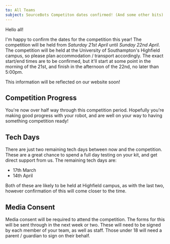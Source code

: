 ```yaml
---
to: All Teams
subject: SourceBots Competiton dates confirmed! (And some other bits)
---
```


Hello all!

I'm happy to confirm the dates for the competition this year! The competition will be held from *Saturday 21st April* until *Sunday 22nd April*. The competition will be held at the University of Southampton's Highfield campus, so please plan accommodation / transport accordingly. The exact start/end times are to be confirmed, but it'll start at some point in the morning of the 21st, and finish in the afternoon of the 22nd, no later than 5:00pm.

This information will be reflected on our website soon!

## Competition Progress

You're now over half way through this competition period. Hopefully you're making good progress with your robot, and are well on your way to having something competition ready!

## Tech Days

There are just two remaining tech days between now and the competition. These are a great chance to spend a full day testing on your kit, and get direct support from us. The remaining tech days are:

- 17th March
- 14th April

Both of these are likely to be held at Highfield campus, as with the last two, however confirmation of this will come closer to the time.

## Media Consent
Media consent will be required to attend the competition. The forms for this will be sent through in the next week or two. These will need to be signed by each member of your team, as well as staff. Those under 18 will need a parent / guardian to sign on their behalf.
